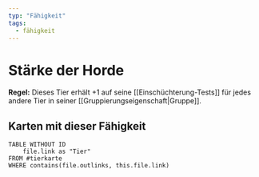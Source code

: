 ```yaml
---
typ: "Fähigkeit"
tags:
  - fähigkeit
---
```


# Stärke der Horde

**Regel:** Dieses Tier erhält +1 auf seine [[Einschüchterung-Tests]] für jedes andere Tier in seiner [[Gruppierungseigenschaft|Gruppe]].

## Karten mit dieser Fähigkeit

```dataview
TABLE WITHOUT ID   
	file.link as "Tier"
FROM #tierkarte
WHERE contains(file.outlinks, this.file.link)
````

